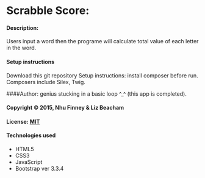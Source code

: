 # Scrabble Score:
#### Description:

Users input a word then the programe will calculate total value of each letter in the word.

#### Setup instructions
Download this git repository
Setup instructions: install composer before run. Composers include Silex, Twig.

####Author: genius stucking in a basic loop ^_^ (this app is completed). 

#### Copyright © 2015, Nhu Finney & Liz Beacham

#### License: [MIT](https://github.com/twbs/bootstrap/blob/master/LICENSE)  

#### Technologies used

- HTML5
- CSS3
- JavaScript
- Bootstrap ver 3.3.4
